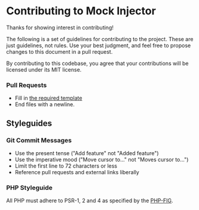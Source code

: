 # Contributing to Mock Injector

Thanks for showing interest in contributing!

The following is a set of guidelines for contributing to the project. These are just guidelines, not rules. Use your best judgment, and feel free to propose changes to this document in a pull request.

By contributing to this codebase, you agree that your contributions will be licensed under its MIT license.

### Pull Requests

* Fill in [the required template](https://github.com/bigcommerce/mock-injector/pull/new/master)
* End files with a newline.

## Styleguides

### Git Commit Messages

* Use the present tense ("Add feature" not "Added feature")
* Use the imperative mood ("Move cursor to..." not "Moves cursor to...")
* Limit the first line to 72 characters or less
* Reference pull requests and external links liberally

### PHP Styleguide

All PHP must adhere to PSR-1, 2 and 4 as specified by the [PHP-FIG](http://www.php-fig.org/psr/).
